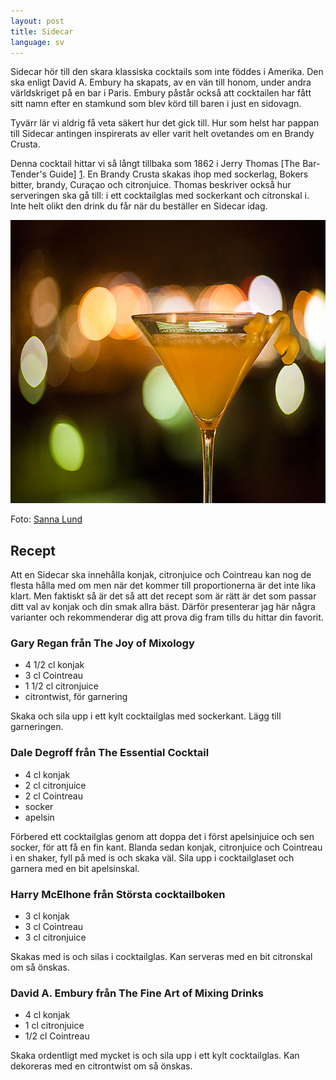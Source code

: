 ```yaml
---
layout: post
title: Sidecar
language: sv
---
```


Sidecar hör till den skara klassiska cocktails som inte föddes i Amerika. Den ska enligt David A. Embury ha skapats, av en vän till honom, under andra världskriget på en bar i Paris. Embury påstår också att cocktailen har fått sitt namn efter en stamkund som blev körd till baren i just en sidovagn.

Tyvärr lär vi aldrig få veta säkert hur det gick till. Hur som helst har pappan till Sidecar antingen inspirerats av eller varit helt ovetandes om en Brandy Crusta.

Denna cocktail hittar vi så långt tillbaka som 1862 i Jerry Thomas [The Bar-Tender's Guide] [1]. En Brandy Crusta skakas ihop med sockerlag, Bokers bitter, brandy, Curaçao och citronjuice. Thomas beskriver också hur serveringen ska gå till: i ett cocktailglas med sockerkant och citronskal i. Inte helt olikt den drink du får när du beställer en Sidecar idag.

<img src="/images/sidecar.jpg" alt="" width="680" height="453" />

Foto: [Sanna Lund][2]

## Recept

Att en Sidecar ska innehålla konjak, citronjuice och Cointreau kan nog de flesta hålla med om men när det kommer till proportionerna är det inte lika klart. Men faktiskt så är det så att det recept som är rätt är det som passar ditt val av konjak och din smak allra bäst. Därför presenterar jag här några varianter och rekommenderar dig att prova dig fram tills du hittar din favorit.

### Gary Regan från The Joy of Mixology

* 4 1/2 cl konjak
* 3 cl Cointreau
* 1 1/2 cl citronjuice
* citrontwist, för garnering

Skaka och sila upp i ett kylt cocktailglas med sockerkant. Lägg till garneringen.

### Dale Degroff från The Essential Cocktail

* 4 cl konjak
* 2 cl citronjuice
* 2 cl Cointreau
* socker
* apelsin

Förbered ett cocktailglas genom att doppa det i först apelsinjuice och sen socker, för att få en fin kant. Blanda sedan konjak, citronjuice och Cointreau i en shaker, fyll på med is och skaka väl. Sila upp i cocktailglaset och garnera med en bit apelsinskal.

### Harry McElhone från Största cocktailboken

* 3 cl konjak
* 3 cl Cointreau
* 3 cl citronjuice

Skakas med is och silas i cocktailglas. Kan serveras med en bit citronskal om så önskas.

### David A. Embury från The Fine Art of Mixing Drinks

* 4 cl konjak
* 1 cl citronjuice
* 1/2 cl Cointreau

Skaka ordentligt med mycket is och sila upp i ett kylt cocktailglas. Kan dekoreras med en citrontwist om så önskas.

[1]: https://euvslibrary.com/?p=394
[2]: http://sannalund.se
